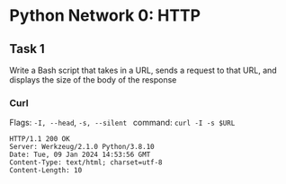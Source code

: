 # Python Network 0: HTTP
## Task 1
Write a Bash script that takes in a URL, sends a request to that URL, and displays the size of the body of the response
### Curl
Flags: `-I, --head`, `-s, --silent
`
command:
`curl -I -s $URL`
```
HTTP/1.1 200 OK
Server: Werkzeug/2.1.0 Python/3.8.10
Date: Tue, 09 Jan 2024 14:53:56 GMT
Content-Type: text/html; charset=utf-8
Content-Length: 10
```


